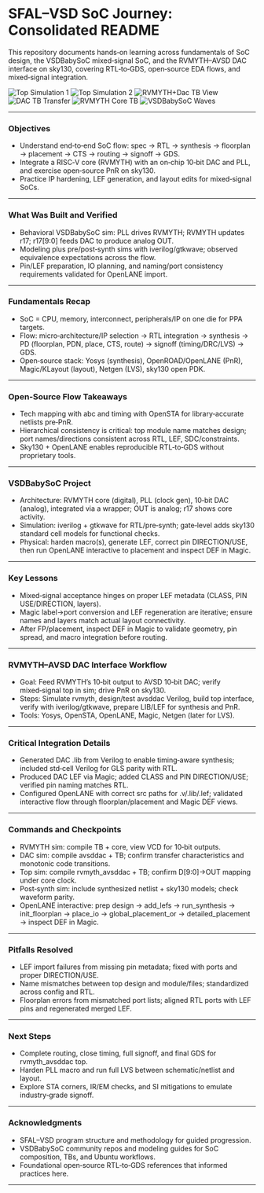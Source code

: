 # SFAL–VSD SoC Journey: Consolidated README

This repository documents hands‑on learning across fundamentals of SoC design, the VSDBabySoC mixed‑signal SoC, and the RVMYTH–AVSD DAC interface on sky130, covering RTL‑to‑GDS, open‑source EDA flows, and mixed‑signal integration.

![Top Simulation 1](Screenshot-from-2025-10-04-16-40-58.png)
![Top Simulation 2](Screenshot-from-2025-10-04-16-57-22.png)
![RVMYTH+Dac TB View](Screenshot-from-2025-10-04-16-32-46.png)
![DAC TB Transfer](Screenshot-from-2025-10-04-16-17-02.png)
![RVMYTH Core TB](Screenshot-from-2025-10-04-17-14-55.png)
![VSDBabySoC Waves](Screenshot-from-2025-10-04-17-56-18.png)

---

### Objectives

- Understand end‑to‑end SoC flow: spec → RTL → synthesis → floorplan → placement → CTS → routing → signoff → GDS.
- Integrate a RISC‑V core (RVMYTH) with an on‑chip 10‑bit DAC and PLL, and exercise open‑source PnR on sky130.
- Practice IP hardening, LEF generation, and layout edits for mixed‑signal SoCs.

---

### What Was Built and Verified

- Behavioral VSDBabySoC sim: PLL drives RVMYTH; RVMYTH updates r17; r17[9:0] feeds DAC to produce analog OUT.
- Modeling plus pre/post‑synth sims with iverilog/gtkwave; observed equivalence expectations across the flow.
- Pin/LEF preparation, IO planning, and naming/port consistency requirements validated for OpenLANE import.

---

### Fundamentals Recap

- SoC = CPU, memory, interconnect, peripherals/IP on one die for PPA targets.
- Flow: micro‑architecture/IP selection → RTL integration → synthesis → PD (floorplan, PDN, place, CTS, route) → signoff (timing/DRC/LVS) → GDS.
- Open‑source stack: Yosys (synthesis), OpenROAD/OpenLANE (PnR), Magic/KLayout (layout), Netgen (LVS), sky130 open PDK.

---

### Open‑Source Flow Takeaways

- Tech mapping with abc and timing with OpenSTA for library‑accurate netlists pre‑PnR.
- Hierarchical consistency is critical: top module name matches design; port names/directions consistent across RTL, LEF, SDC/constraints.
- Sky130 + OpenLANE enables reproducible RTL‑to‑GDS without proprietary tools.

---

### VSDBabySoC Project

- Architecture: RVMYTH core (digital), PLL (clock gen), 10‑bit DAC (analog), integrated via a wrapper; OUT is analog; r17 shows core activity.
- Simulation: iverilog + gtkwave for RTL/pre‑synth; gate‑level adds sky130 standard cell models for functional checks.
- Physical: harden macro(s), generate LEF, correct pin DIRECTION/USE, then run OpenLANE interactive to placement and inspect DEF in Magic.

---

### Key Lessons

- Mixed‑signal acceptance hinges on proper LEF metadata (CLASS, PIN USE/DIRECTION, layers).
- Magic label→port conversion and LEF regeneration are iterative; ensure names and layers match actual layout connectivity.
- After FP/placement, inspect DEF in Magic to validate geometry, pin spread, and macro integration before routing.

---

### RVMYTH–AVSD DAC Interface Workflow

- Goal: Feed RVMYTH’s 10‑bit output to AVSD 10‑bit DAC; verify mixed‑signal top in sim; drive PnR on sky130.
- Steps: Simulate rvmyth, design/test avsddac Verilog, build top interface, verify with iverilog/gtkwave, prepare LIB/LEF for synthesis and PnR.
- Tools: Yosys, OpenSTA, OpenLANE, Magic, Netgen (later for LVS).

---

### Critical Integration Details

- Generated DAC .lib from Verilog to enable timing‑aware synthesis; included std‑cell Verilog for GLS parity with RTL.
- Produced DAC LEF via Magic; added CLASS and PIN DIRECTION/USE; verified pin naming matches RTL.
- Configured OpenLANE with correct src paths for .v/.lib/.lef; validated interactive flow through floorplan/placement and Magic DEF views.

---

### Commands and Checkpoints

- RVMYTH sim: compile TB + core, view VCD for 10‑bit outputs.
- DAC sim: compile avsddac + TB; confirm transfer characteristics and monotonic code transitions.
- Top sim: compile rvmyth_avsddac + TB; confirm D[9:0]→OUT mapping under core clock.
- Post‑synth sim: include synthesized netlist + sky130 models; check waveform parity.
- OpenLANE interactive: prep design → add_lefs → run_synthesis → init_floorplan → place_io → global_placement_or → detailed_placement → inspect DEF in Magic.

---

### Pitfalls Resolved

- LEF import failures from missing pin metadata; fixed with ports and proper DIRECTION/USE.
- Name mismatches between top design and module/files; standardized across config and RTL.
- Floorplan errors from mismatched port lists; aligned RTL ports with LEF pins and regenerated merged LEF.

---

### Next Steps

- Complete routing, close timing, full signoff, and final GDS for rvmyth_avsddac top.
- Harden PLL macro and run full LVS between schematic/netlist and layout.
- Explore STA corners, IR/EM checks, and SI mitigations to emulate industry‑grade signoff.

---

### Acknowledgments

- SFAL–VSD program structure and methodology for guided progression.
- VSDBabySoC community repos and modeling guides for SoC composition, TBs, and Ubuntu workflows.
- Foundational open‑source RTL‑to‑GDS references that informed practices here.

---



